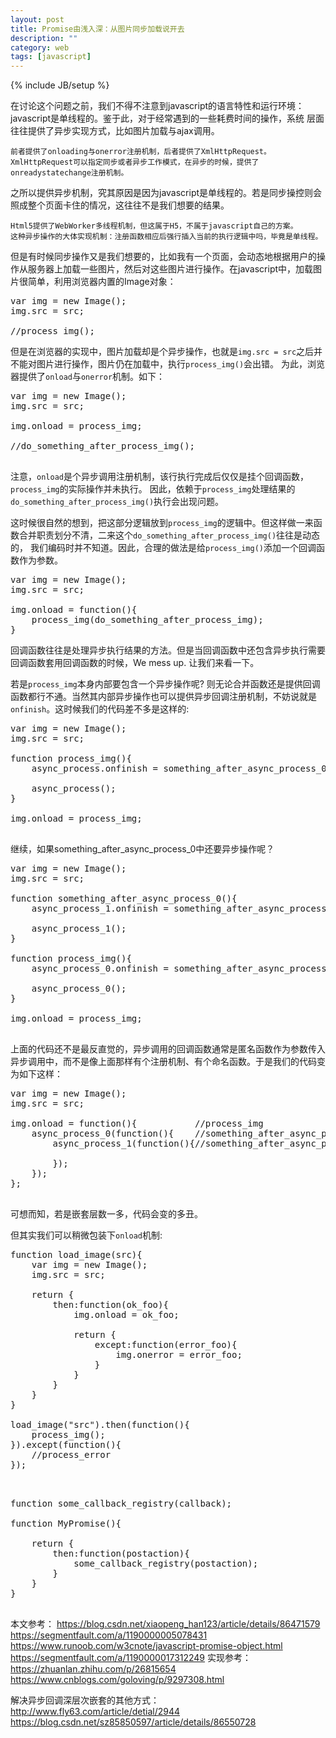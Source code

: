 ```yaml
---
layout: post
title: Promise由浅入深：从图片同步加载说开去
description: ""
category: web
tags: [javascript]
---
```

{% include JB/setup %}


在讨论这个问题之前，我们不得不注意到javascript的语言特性和运行环境：javascript是单线程的。鉴于此，对于经常遇到的一些耗费时间的操作，系统
层面往往提供了异步实现方式，比如图片加载与ajax调用。

	前者提供了onloading与onerror注册机制，后者提供了XmlHttpRequest。XmlHttpRequest可以指定同步或者异步工作模式，在异步的时候，提供了
	onreadystatechange注册机制。

之所以提供异步机制，究其原因是因为javascript是单线程的。若是同步操控则会照成整个页面卡住的情况，这往往不是我们想要的结果。

	Html5提供了WebWorker多线程机制，但这属于H5，不属于javascript自己的方案。
	这种异步操作的大体实现机制：注册函数相应后强行插入当前的执行逻辑中吗，毕竟是单线程。

但是有时候同步操作又是我们想要的，比如我有一个页面，会动态地根据用户的操作从服务器上加载一些图片，然后对这些图片进行操作。在javascript中，加载图片很简单，利用浏览器内置的Image对象：

<pre class="brush:javascript;">
var img = new Image();
img.src = src;

//process_img();
</pre>
但是在浏览器的实现中，图片加载却是个异步操作，也就是`img.src = src`之后并不能对图片进行操作，图片仍在加载中，执行`process_img()`会出错。
为此，浏览器提供了`onload`与`onerror`机制。如下：

<pre class="brush:javascript;">
var img = new Image();
img.src = src;

img.onload = process_img;

//do_something_after_process_img();

</pre>

注意，`onload`是个异步调用注册机制，该行执行完成后仅仅是挂个回调函数，`process_img`的实际操作并未执行。
因此，依赖于`process_img`处理结果的`do_something_after_process_img()`执行会出现问题。

这时候很自然的想到，把这部分逻辑放到`process_img`的逻辑中。但这样做一来函数合并职责划分不清，二来这个`do_something_after_process_img()`往往是动态的，
我们编码时并不知道。因此，合理的做法是给`process_img()`添加一个回调函数作为参数。

<pre class="brush:javascript;">
var img = new Image();
img.src = src;

img.onload = function(){
	process_img(do_something_after_process_img);
}
</pre>

回调函数往往是处理异步执行结果的方法。但是当回调函数中还包含异步执行需要回调函数套用回调函数的时候，We mess up. 让我们来看一下。

若是`process_img`本身内部要包含一个异步操作呢? 则无论合并函数还是提供回调函数都行不通。当然其内部异步操作也可以提供异步回调注册机制，不妨说就是
`onfinish`。这时候我们的代码差不多是这样的:

<pre class="brush:javascript;">
var img = new Image();
img.src = src;

function process_img(){
	async_process.onfinish = something_after_async_process_0;

	async_process();
}

img.onload = process_img;

</pre>

继续，如果something_after_async_process_0中还要异步操作呢？

<pre class="brush:javascript;">
var img = new Image();
img.src = src;

function something_after_async_process_0(){
	async_process_1.onfinish = something_after_async_process_1;

	async_process_1();
}

function process_img(){
	async_process_0.onfinish = something_after_async_process_0;

	async_process_0();
}

img.onload = process_img;

</pre>

上面的代码还不是最反直觉的，异步调用的回调函数通常是匿名函数作为参数传入异步调用中，而不是像上面那样有个注册机制、有个命名函数。于是我们的代码变为如下这样：
<pre class="brush:javascript;">
var img = new Image();
img.src = src;

img.onload = function(){ 		   //process_img
	async_process_0(function(){	   //something_after_async_process_0
		async_process_1(function(){//something_after_async_process_1

		});
	});
};

</pre>

可想而知，若是嵌套层数一多，代码会变的多丑。

但其实我们可以稍微包装下`onload`机制:
<pre class="brush:javascript;">
function load_image(src){
	var img = new Image();
	img.src = src;

	return {
		then:function(ok_foo){
			img.onload = ok_foo;

			return {
				except:function(error_foo){
					img.onerror = error_foo;
				}
			}
		}
	}
}

load_image("src").then(function(){
	process_img();
}).except(function(){
	//process_error
});

</pre>


<pre class="brush:javascript;">

function some_callback_registry(callback);

function MyPromise(){

	return {
		then:function(postaction){
			some_callback_registry(postaction);
		}
	}
}

</pre>

本文参考：
https://blog.csdn.net/xiaopeng_han123/article/details/86471579
https://segmentfault.com/a/1190000005078431
https://www.runoob.com/w3cnote/javascript-promise-object.html
https://segmentfault.com/a/1190000017312249
实现参考：
https://zhuanlan.zhihu.com/p/26815654
https://www.cnblogs.com/goloving/p/9297308.html


解决异步回调深层次嵌套的其他方式：
http://www.fly63.com/article/detial/2944
https://blog.csdn.net/sz85850597/article/details/86550728
